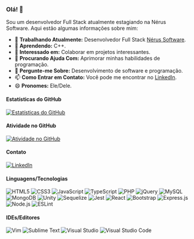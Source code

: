 ### Olá! 👋

Sou um desenvolvedor Full Stack atualmente estagiando na Nérus Software. Aqui estão algumas informações sobre mim:

- 🔭 **Trabalhando Atualmente:** Desenvolvedor Full Stack [Nérus Software](https://nerus.com.br/?gclid=Cj0KCQjw06-oBhC6ARIsAGuzdw3RG6Gn8gzV4gqLY4GsVGvLRSx3MZCQL7YiQ6Gif2cezuY9IirERLoaArzCEALw_wcB).
- 🌱 **Aprendendo:** C++.
- 👯 **Interessado em:** Colaborar em projetos interessantes.
- 🤔 **Procurando Ajuda Com:** Aprimorar minhas habilidades de programação.
- 💬 **Pergunte-me Sobre:** Desenvolvimento de software e programação.
- 📫 **Como Entrar em Contato:** Você pode me encontrar no [LinkedIn](https://www.linkedin.com/in/vittor-gomide-305955244/).
- 😄 **Pronomes:** Ele/Dele.

#### Estatísticas do GitHub

[![Estatísticas do GitHub](https://github-readme-stats.vercel.app/api?username=Samuel-17&show_icons=true&theme=dark)](https://github.com/Samuel-17)

#### Atividade no GitHub

[![Atividade no GitHub](https://github-readme-activity-graph.vercel.app/graph?username=Samuel-17&bg_color=0b0d10&color=94a2ff&line=021ca2&point=fc4dff&area=true&hide_border=true)](https://github.com/Samuel-17)

#### Contato

[![LinkedIn](https://img.shields.io/badge/LinkedIn-0077B5?style=for-the-badge&logo=linkedin&logoColor=white)](https://www.linkedin.com/in/vittor-gomide-305955244/)

#### Linguagens/Tecnologias

![HTML5](https://img.shields.io/badge/HTML5-E34F26?style=for-the-badge&logo=html5&logoColor=white)
![CSS3](https://img.shields.io/badge/CSS3-1572B6?style=for-the-badge&logo=css3&logoColor=white)
![JavaScript](https://img.shields.io/badge/JavaScript-F7DF1E?style=for-the-badge&logo=javascript&logoColor=black)
![TypeScript](https://img.shields.io/badge/TypeScript-007ACC?style=for-the-badge&logo=typescript&logoColor=white)
![PHP](https://img.shields.io/badge/PHP-777BB4?style=for-the-badge&logo=php&logoColor=white)
![jQuery](https://img.shields.io/badge/jQuery-0769AD?style=for-the-badge&logo=jquery&logoColor=white)
![MySQL](https://img.shields.io/badge/MySQL-00000F?style=for-the-badge&logo=mysql&logoColor=white)
![MongoDB](https://img.shields.io/badge/MongoDB-4EA94B?style=for-the-badge&logo=mongodb&logoColor=white)
![Unity](https://img.shields.io/badge/Unity-100000?style=for-the-badge&logo=unity&logoColor=white)
![Sequelize](https://img.shields.io/badge/Sequelize-323330?style=for-the-badge&logo=sequelize&logoColor=blue)
![Jest](https://img.shields.io/badge/Jest-323330?style=for-the-badge&logo=Jest&logoColor=white)
![React](https://img.shields.io/badge/React-20232A?style=for-the-badge&logo=react&logoColor=61DAFB)
![Bootstrap](https://img.shields.io/badge/Bootstrap-563D7C?style=for-the-badge&logo=bootstrap&logoColor=white)
![Express.js](https://img.shields.io/badge/Express.js-404D59?style=for-the-badge)
![Node.js](https://img.shields.io/badge/Node.js-43853D?style=for-the-badge&logo=node.js&logoColor=white)
![ESLint](https://img.shields.io/badge/ESLint-3A33D1?style=for-the-badge&logo=eslint&logoColor=white)

#### IDEs/Editores

![Vim](https://img.shields.io/badge/VIM-%2311AB00.svg?style=for-the-badge&logo=vim&logoColor=white)
![Sublime Text](https://img.shields.io/badge/Sublime_Text-%23575757.svg?style=for-the-badge&logo=sublime-text&logoColor=important)
![Visual Studio](https://img.shields.io/badge/Visual_Studio-5C2D91?style=for-the-badge&logo=visual%20studio&logoColor=white)
![Visual Studio Code](https://img.shields.io/badge/Visual_Studio_Code-0078D4?style=for-the-badge&logo=visual%20studio%20code&logoColor=white)
